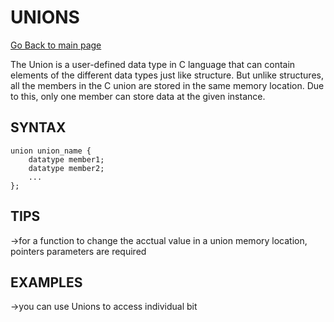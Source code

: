 # UNIONS
[Go Back to main page](../README.md)

The Union is a user-defined data type in C language that can contain elements of the different data types just like structure. But unlike structures, all the members in the C union are stored in the same memory location. Due to this, only one member can store data at the given instance.
## SYNTAX
```
union union_name {
    datatype member1;
    datatype member2;
    ...
};
```
## TIPS

->for a function to change the acctual value in a union memory location, pointers parameters are required
## EXAMPLES

->you can use Unions to access individual bit 
